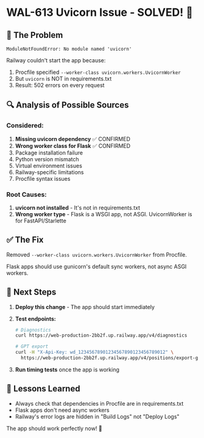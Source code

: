 # WAL-613 Uvicorn Issue - SOLVED! 🎉

## 🐛 The Problem
```
ModuleNotFoundError: No module named 'uvicorn'
```

Railway couldn't start the app because:
1. Procfile specified `--worker-class uvicorn.workers.UvicornWorker`
2. But `uvicorn` is NOT in requirements.txt
3. Result: 502 errors on every request

## 🔍 Analysis of Possible Sources

### Considered:
1. **Missing uvicorn dependency** ✅ CONFIRMED
2. **Wrong worker class for Flask** ✅ CONFIRMED
3. Package installation failure
4. Python version mismatch
5. Virtual environment issues
6. Railway-specific limitations
7. Procfile syntax issues

### Root Causes:
1. **uvicorn not installed** - It's not in requirements.txt
2. **Wrong worker type** - Flask is a WSGI app, not ASGI. UvicornWorker is for FastAPI/Starlette

## ✅ The Fix
Removed `--worker-class uvicorn.workers.UvicornWorker` from Procfile.

Flask apps should use gunicorn's default sync workers, not async ASGI workers.

## 🚀 Next Steps
1. **Deploy this change** - The app should start immediately
2. **Test endpoints:**
   ```bash
   # Diagnostics
   curl https://web-production-2bb2f.up.railway.app/v4/diagnostics
   
   # GPT export
   curl -H "X-Api-Key: wd_12345678901234567890123456789012" \
     https://web-production-2bb2f.up.railway.app/v4/positions/export-gpt/34zYDgjy8oinZ5y8gyrcQktzUmSfFLJztTSq5xLUVCya
   ```

3. **Run timing tests** once the app is working

## 📝 Lessons Learned
- Always check that dependencies in Procfile are in requirements.txt
- Flask apps don't need async workers
- Railway's error logs are hidden in "Build Logs" not "Deploy Logs"

The app should work perfectly now! 🎊 